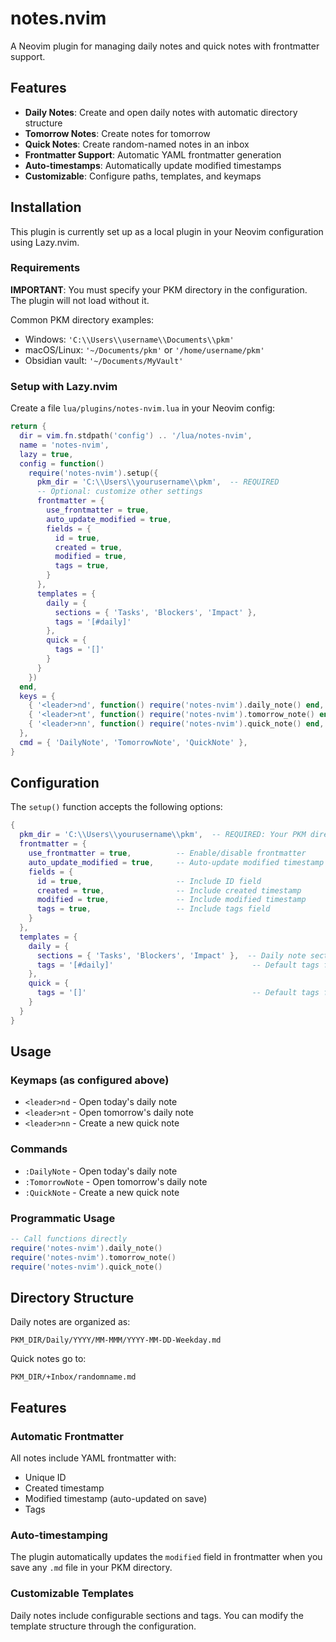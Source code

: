 # notes.nvim

A Neovim plugin for managing daily notes and quick notes with frontmatter support.

## Features

- **Daily Notes**: Create and open daily notes with automatic directory structure
- **Tomorrow Notes**: Create notes for tomorrow
- **Quick Notes**: Create random-named notes in an inbox
- **Frontmatter Support**: Automatic YAML frontmatter generation
- **Auto-timestamps**: Automatically update modified timestamps
- **Customizable**: Configure paths, templates, and keymaps

## Installation

This plugin is currently set up as a local plugin in your Neovim configuration using Lazy.nvim.

### Requirements

**IMPORTANT**: You must specify your PKM directory in the configuration. The plugin will not load without it.

Common PKM directory examples:
- Windows: `'C:\\Users\\username\\Documents\\pkm'`
- macOS/Linux: `'~/Documents/pkm'` or `'/home/username/pkm'`
- Obsidian vault: `'~/Documents/MyVault'`

### Setup with Lazy.nvim

Create a file `lua/plugins/notes-nvim.lua` in your Neovim config:

```lua
return {
  dir = vim.fn.stdpath('config') .. '/lua/notes-nvim',
  name = 'notes-nvim',
  lazy = true,
  config = function()
    require('notes-nvim').setup({
      pkm_dir = 'C:\\Users\\yourusername\\pkm',  -- REQUIRED
      -- Optional: customize other settings
      frontmatter = {
        use_frontmatter = true,
        auto_update_modified = true,
        fields = {
          id = true,
          created = true,
          modified = true,
          tags = true,
        }
      },
      templates = {
        daily = {
          sections = { 'Tasks', 'Blockers', 'Impact' },
          tags = '[#daily]'
        },
        quick = {
          tags = '[]'
        }
      }
    })
  end,
  keys = {
    { '<leader>nd', function() require('notes-nvim').daily_note() end, desc = 'Open daily note' },
    { '<leader>nt', function() require('notes-nvim').tomorrow_note() end, desc = 'Open tomorrow note' },
    { '<leader>nn', function() require('notes-nvim').quick_note() end, desc = 'Create quick note' },
  },
  cmd = { 'DailyNote', 'TomorrowNote', 'QuickNote' },
}
```

## Configuration

The `setup()` function accepts the following options:

```lua
{
  pkm_dir = 'C:\\Users\\yourusername\\pkm',  -- REQUIRED: Your PKM directory
  frontmatter = {
    use_frontmatter = true,          -- Enable/disable frontmatter
    auto_update_modified = true,     -- Auto-update modified timestamp on save
    fields = {
      id = true,                     -- Include ID field
      created = true,                -- Include created timestamp
      modified = true,               -- Include modified timestamp
      tags = true,                   -- Include tags field
    }
  },
  templates = {
    daily = {
      sections = { 'Tasks', 'Blockers', 'Impact' },  -- Daily note sections
      tags = '[#daily]'                               -- Default tags for daily notes
    },
    quick = {
      tags = '[]'                                     -- Default tags for quick notes
    }
  }
}
```

## Usage

### Keymaps (as configured above)

- `<leader>nd` - Open today's daily note
- `<leader>nt` - Open tomorrow's daily note  
- `<leader>nn` - Create a new quick note

### Commands

- `:DailyNote` - Open today's daily note
- `:TomorrowNote` - Open tomorrow's daily note
- `:QuickNote` - Create a new quick note

### Programmatic Usage

```lua
-- Call functions directly
require('notes-nvim').daily_note()
require('notes-nvim').tomorrow_note()
require('notes-nvim').quick_note()
```

## Directory Structure

Daily notes are organized as:
```
PKM_DIR/Daily/YYYY/MM-MMM/YYYY-MM-DD-Weekday.md
```

Quick notes go to:
```
PKM_DIR/+Inbox/randomname.md
```

## Features

### Automatic Frontmatter
All notes include YAML frontmatter with:
- Unique ID
- Created timestamp
- Modified timestamp (auto-updated on save)
- Tags

### Auto-timestamping
The plugin automatically updates the `modified` field in frontmatter when you save any `.md` file in your PKM directory.

### Customizable Templates
Daily notes include configurable sections and tags. You can modify the template structure through the configuration.
